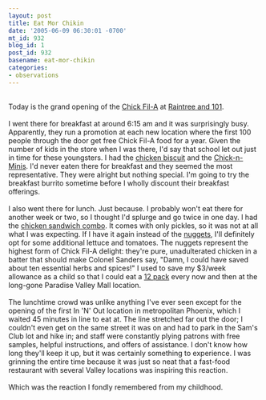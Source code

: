 ```yaml
---
layout: post
title: Eat Mor Chikin
date: '2005-06-09 06:30:01 -0700'
mt_id: 932
blog_id: 1
post_id: 932
basename: eat-mor-chikin
categories:
- observations
---
```

<br />Today is the grand opening of the <a href="http://www.chickfila.com/">Chick Fil-A</a> at <a href="http://www.chickfila.com/cfa.asp?template=map&amp;transaction=locMap&amp;recordId=1553">Raintree and 101</a>.<br /><br />I went there for breakfast at around 6:15 am and it was surprisingly busy. Apparently, they run a promotion at each new location where the first 100 people through the door get free Chick Fil-A food for a year. Given the number of kids in the store when I was there, I'd say that school let out just in time for these youngsters. I had the <a href="http://www.chickfila.com/MenuItems.asp?MenuItem=chickenbiscuit">chicken biscuit</a> and the <a href="http://www.chickfila.com/MenuItems.asp?MenuItem=threePcMinis">Chick-n-Minis</a>. I'd never eaten there for breakfast and they seemed the most representative. They were alright but nothing special. I'm going to try the breakfast burrito sometime before I wholly discount their breakfast offerings.<br /><br />I also went there for lunch. Just because. I probably won't eat there for another week or two, so I thought I'd splurge and go twice in one day. I had the <a href="http://www.chickfila.com/MenuItems.asp?MenuItem=sandwich">chicken sandwich combo</a>. It comes with only pickles, so it was not at all what I was expecting. If I have it again instead of the <a href="http://www.chickfila.com/MenuItems.asp?MenuItem=nuggets8">nuggets</a>, I'll definitely opt for some additional lettuce and tomatoes. The nuggets represent the highest form of Chick Fil-A delight: they're pure, unadulterated chicken in a batter that should make Colonel Sanders say, "Damn, I could have saved about ten essential herbs and spices!" I used to save my $3/week allowance as a child so that I could eat a <a href="http://www.chickfila.com/MenuItems.asp?MenuItem=nuggets12">12 pack</a> every now and then at the long-gone Paradise Valley Mall location.<br /><br />The lunchtime crowd was unlike anything I've ever seen except for the opening of the first In 'N' Out location in metropolitan Phoenix, which I waited 45 minutes in line to eat at. The line stretched far out the door; I couldn't even get on the same street it was on and had to park in the Sam's Club lot and hike in; and staff were constantly plying patrons with free samples, helpful instructions, and offers of assistance. I don't know how long they'll keep it up, but it was certainly something to experience. I was grinning the entire time because it was just so neat that a fast-food restaurant with several Valley locations was inspiring this reaction.<br /><br />Which was the reaction I fondly remembered from my childhood.<br /><br /><br />
